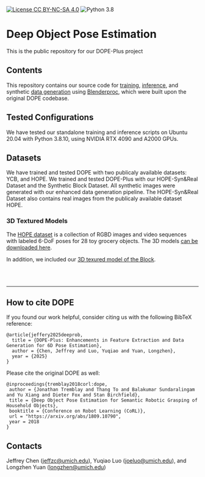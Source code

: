 [![License CC BY-NC-SA 4.0](https://img.shields.io/badge/License-CC%20BY--NC--SA%204.0-blue.svg)](https://creativecommons.org/licenses/by-nc-sa/4.0/legalcode)
![Python 3.8](https://img.shields.io/badge/python-3.8-blue.svg)

# Deep Object Pose Estimation

This is the public repository for our DOPE-Plus project


## Contents
This repository contains our source code for [training](train), [inference](inference), and synthetic [data generation](data_generation) using [Blenderproc](https://github.com/DLR-RM/BlenderProc), which were built upon the original DOPE codebase.


## Tested Configurations

We have tested our standalone training and inference scripts on Ubuntu 20.04 with Python 3.8.10, using NVIDIA RTX 4090 and A2000 GPUs. 


## Datasets

We have trained and tested DOPE with two publicaly available datasets: YCB, and HOPE.
We trained and tested DOPE-Plus with our HOPE-Syn&Real Dataset and the Synthetic Block Dataset. All synthetic images were generated with our enhanced data generation pipeline. The HOPE-Syn&Real Dataset also contains real images from the publicaly available dataset HOPE.


### 3D Textured Models
The [HOPE dataset](https://github.com/swtyree/hope-dataset/) is a collection of RGBD images and video sequences with labeled 6-DoF poses for 28 toy grocery objects.  The 3D models [can be  downloaded here](https://drive.google.com/drive/folders/1jiJS9KgcYAkfb8KJPp5MRlB0P11BStft). 

In addition, we included our [3D texured model of the Block](data_generation/blenderproc_data_gen/models/Block_w_sandpaper_obj/).

<br><br>

---


## How to cite DOPE

If you found our work helpful, consider citing us with the following BibTeX reference:

```
@article{jeffery2025deeprob,
  title = {DOPE-Plus: Enhancements in Feature Extraction and Data Generation for 6D Pose Estimation},
  author = {Chen, Jeffrey and Luo, Yuqiao and Yuan, Longzhen},
  year = {2025}
}
```

Please cite the original DOPE as well:
```
@inproceedings{tremblay2018corl:dope,
 author = {Jonathan Tremblay and Thang To and Balakumar Sundaralingam and Yu Xiang and Dieter Fox and Stan Birchfield},
 title = {Deep Object Pose Estimation for Semantic Robotic Grasping of Household Objects},
 booktitle = {Conference on Robot Learning (CoRL)},
 url = "https://arxiv.org/abs/1809.10790",
 year = 2018
}
```

## Contacts

Jeffrey Chen (jeffzc@umich.edu), Yuqiao Luo (joeluo@umich.edu), and Longzhen Yuan (longzhen@umich.edu)
